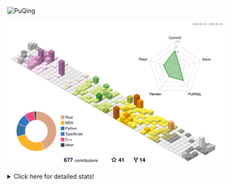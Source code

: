 ![PuQing](https://user-images.githubusercontent.com/27223114/171565019-9a56fae6-b08b-421f-99db-7e830da42371.png)

![](./profile-3d-contrib/profile-season-animate.svg)

<details>
<summary>Click here for detailed stats!</summary>

<!--START_SECTION:waka-->
![Lines of code](https://img.shields.io/badge/From%20Hello%20World%20I%27ve%20Written-1.8%20million%20lines%20of%20code-blue)

**🐱 My GitHub Data** 

> 📦 432.2 kB Used in GitHub's Storage 
 > 
> 🏆 83 Contributions in the Year 2025
 > 
> 🚫 Not Opted to Hire
 > 
> 📜 39 Public Repositories 
 > 
> 🔑 33 Private Repositories 
 > 
**I'm an Early 🐤** 

```text
🌞 Morning                817 commits         ██░░░░░░░░░░░░░░░░░░░░░░░   08.72 % 
🌆 Daytime                4208 commits        ███████████░░░░░░░░░░░░░░   44.89 % 
🌃 Evening                2150 commits        ██████░░░░░░░░░░░░░░░░░░░   22.94 % 
🌙 Night                  2198 commits        ██████░░░░░░░░░░░░░░░░░░░   23.45 % 
```


📊 **This Week I Spent My Time On** 

```text
💬 Programming Languages: 
CLI                      8 hrs 20 mins       ██████░░░░░░░░░░░░░░░░░░░   24.02 % 
Python                   5 hrs 35 mins       ████░░░░░░░░░░░░░░░░░░░░░   16.11 % 
C++                      3 hrs 18 mins       ██░░░░░░░░░░░░░░░░░░░░░░░   09.52 % 
Reading Paper            3 hrs 10 mins       ██░░░░░░░░░░░░░░░░░░░░░░░   09.14 % 
Music                    3 hrs 8 mins        ██░░░░░░░░░░░░░░░░░░░░░░░   09.04 % 

🔥 Editors: 
VS Code                  13 hrs 12 mins      ██████████░░░░░░░░░░░░░░░   38.06 % 
Ghostty                  8 hrs 20 mins       ██████░░░░░░░░░░░░░░░░░░░   24.02 % 
Zotero                   3 hrs 10 mins       ██░░░░░░░░░░░░░░░░░░░░░░░   09.14 % 
NetEaseMusic             3 hrs 8 mins        ██░░░░░░░░░░░░░░░░░░░░░░░   09.04 % 
Telegram                 2 hrs 35 mins       ██░░░░░░░░░░░░░░░░░░░░░░░   07.45 % 

💻 Operating System: 
Mac                      21 hrs 30 mins      ███████████████░░░░░░░░░░   61.96 % 
Linux                    9 hrs 20 mins       ███████░░░░░░░░░░░░░░░░░░   26.92 % 
WSL                      3 hrs 51 mins       ███░░░░░░░░░░░░░░░░░░░░░░   11.12 % 
```


<!--END_SECTION:waka-->
</details>
